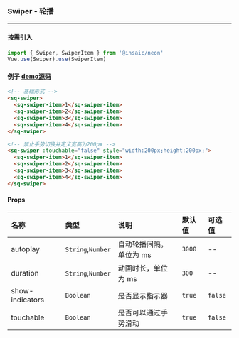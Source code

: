 ### Swiper - 轮播

---
#### 按需引入

```js
import { Swiper, SwiperItem } from '@insaic/neon'
Vue.use(Swiper).use(SwiperItem)
```

#### 例子 [demo源码](https://github.com/insaic/neon/blob/dev/examples/routers/swiper.vue)
```html
<!-- 基础形式 -->
<sq-swiper>
  <sq-swiper-item>1</sq-swiper-item>
  <sq-swiper-item>2</sq-swiper-item>
  <sq-swiper-item>3</sq-swiper-item>
  <sq-swiper-item>4</sq-swiper-item>
</sq-swiper>

<!-- 禁止手势切换并定义宽高为200px -->
<sq-swiper :touchable="false" style="width:200px;height:200px;">
  <sq-swiper-item>1</sq-swiper-item>
  <sq-swiper-item>2</sq-swiper-item>
  <sq-swiper-item>3</sq-swiper-item>
  <sq-swiper-item>4</sq-swiper-item>
</sq-swiper>
```
#### Props
 名称            | 类型              | 说明                    | 默认值   | 可选值         
:-----------     |:---------         |:---------------        |:------- |:-------- 
 autoplay        | `String`,`Number` | 自动轮播间隔，单位为 ms  | `3000`  |  --           
 duration        | `String`,`Number` | 动画时长，单位为 ms      | `300`   |  --        
 show-indicators | `Boolean`         | 是否显示指示器           |  `true` |  `false`           
 touchable       | `Boolean`         | 是否可以通过手势滑动     |  `true`  |  `false`           